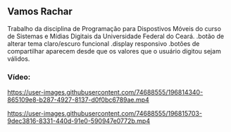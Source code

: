 ## Vamos Rachar
Trabalho da disciplina de Programação para Dispostivos Móveis do curso de Sistemas e Mídias Digitais da Universidade Federal do Ceará.
.botão de alterar tema claro/escuro funcional
.display responsivo
.botões de compartilhar aparecem desde que os valores que o usuário digitou sejam válidos.
### Vídeo:



https://user-images.githubusercontent.com/74688555/196814340-865109e8-b287-4927-8137-d0f0bc6789ae.mp4




https://user-images.githubusercontent.com/74688555/196815703-9dec3816-8331-440d-91e0-590947e0772b.mp4


